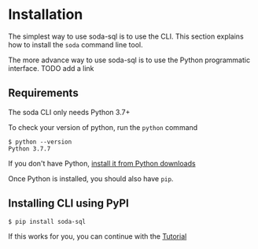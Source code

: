 # Installation

The simplest way to use soda-sql is to use the CLI. This section explains 
how to install the `soda` command line tool.

The more advance way to use soda-sql is to use the Python programmatic
interface.  TODO add a link

## Requirements

The soda CLI only needs Python 3.7+

To check your version of python, run the `python` command
```
$ python --version
Python 3.7.7
```

If you don't have Python, [install it from Python downloads](https://www.python.org/downloads/)

Once Python is installed, you should also have `pip`.

## Installing CLI using PyPI

```
$ pip install soda-sql
```

If this works for you, you can continue with the [Tutorial](5_min_tutorial.md)
